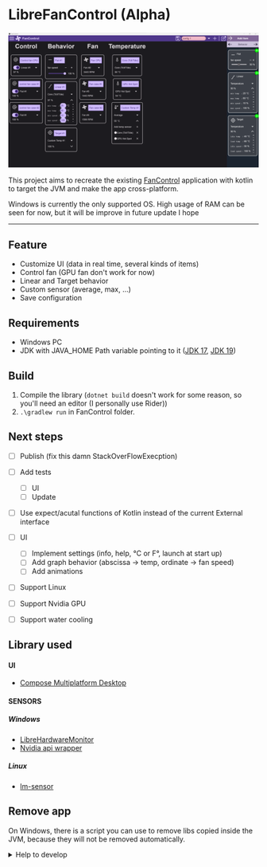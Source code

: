 # LibreFanControl (Alpha)

<img src="assets/mainPage.png" alt="app image">

This project aims to recreate the existing [FanControl](https://github.com/Rem0o/FanControl.Releases) application with kotlin to target the JVM and make the app cross-platform.

Windows is currently the only supported OS.
High usage of RAM can be seen for now, but it will be improve in future update I hope

------

## Feature
- Customize UI (data in real time, several kinds of items)
- Control fan (GPU fan don't work for now)
- Linear and Target behavior
- Custom sensor (average, max, ...)
- Save configuration


## Requirements
- Windows PC
- JDK with JAVA_HOME Path variable pointing to it ([JDK 17](https://www.oracle.com/java/technologies/javase/jdk17-archive-downloads.html), [JDK 19](https://jdk.java.net/19/))


## Build
1) Compile the library (`dotnet build` doesn't work for some reason, so you'll need an editor (I personally use Rider))
2) `.\gradlew run` in FanControl folder.


## Next steps

- [ ] Publish (fix this damn StackOverFlowExecption)
- [ ] Add tests
  - [ ] UI
  - [ ] Update
- [ ] Use expect/acutal functions of Kotlin instead of the current External interface
- [ ] UI
  - [ ] Implement settings (info, help, °C or F°, launch at start up)
  - [ ] Add graph behavior (abscissa -> temp, ordinate -> fan speed)
  - [ ] Add animations
- [ ] Support Linux
- [ ] Support Nvidia GPU
- [ ] Support water cooling


## Library used

#### UI
- [Compose Multiplatform Desktop](https://www.jetbrains.com/lp/compose-mpp/)
#### SENSORS
##### Windows
- [LibreHardwareMonitor](https://github.com/LibreHardwareMonitor/LibreHardwareMonitor)
- [Nvidia api wrapper](https://github.com/falahati/NvAPIWrapper)
##### Linux
- [lm-sensor](https://github.com/lm-sensors/lm-sensors)

## Remove app
On Windows, there is a script you can use to remove libs copied inside the JVM, because they will not be removed automatically.

  
<details>
<summary>Help to develop</summary>
<br/>
  
> LibreHardwareMonitor [implementation](https://github.com/lich426/FanCtrl) in C#

> Github of [compose-desktop](https://github.com/JetBrains/compose-jb)

</details>

